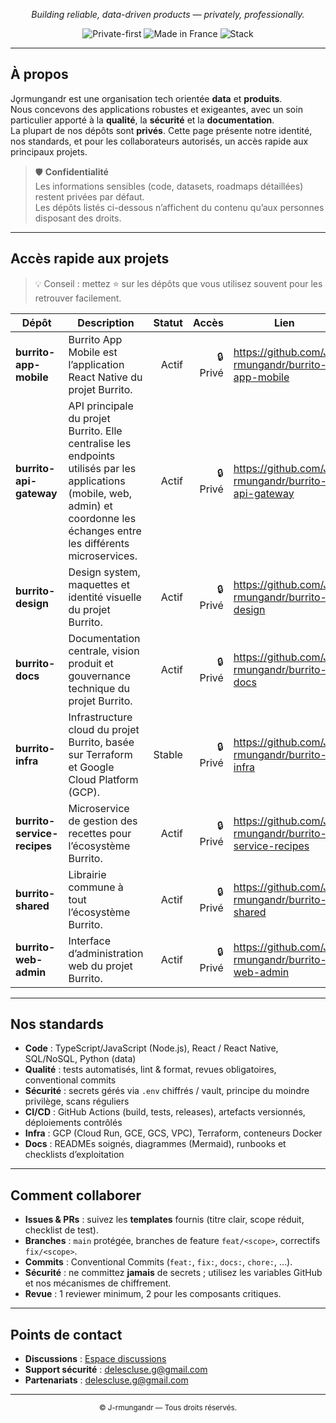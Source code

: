 <!-- .github/profile/README.md -->

<p align="center">
  <!-- <img src="https://github.com/J-rmungandr/.github/tree/main/profile/j-rmungandr.png" height="84" alt="J-rmungandr" />
  <h1 align="center">J-rmungandr</h1> -->
  <p align="center">
    <em>Building reliable, data-driven products — privately, professionally.</em>
  </p>
  <p align="center">
    <img alt="Private-first" src="https://img.shields.io/badge/Mode-Private--first-111827">
    <img alt="Made in France" src="https://img.shields.io/badge/Made%20in-France-0a84ff">
    <img alt="Stack" src="https://img.shields.io/badge/Stack-Node.js%20%7C%20React%2FReact%20Native%20%7C%20GCP-10b981">
  </p>
</p>

---

## À propos

Jǫrmungandr est une organisation tech orientée **data** et **produits**.  
Nous concevons des applications robustes et exigeantes, avec un soin particulier apporté à la **qualité**, la **sécurité** et la **documentation**.  
La plupart de nos dépôts sont **privés**. Cette page présente notre identité, nos standards, et pour les collaborateurs autorisés, un accès rapide aux principaux projets.

> 🛡️ **Confidentialité**  
> Les informations sensibles (code, datasets, roadmaps détaillées) restent privées par défaut.  
> Les dépôts listés ci-dessous n’affichent du contenu qu’aux personnes disposant des droits.

---

## Accès rapide aux projets

> 💡 Conseil : mettez ⭐ sur les dépôts que vous utilisez souvent pour les retrouver facilement.

| Dépôt | Description | Statut | Accès | Lien |
|---|---|---:|---:|---|
| **burrito-app-mobile** | Burrito App Mobile est l’application React Native du projet Burrito. | Actif | 🔒 Privé | https://github.com/J-rmungandr/burrito-app-mobile |
| **burrito-api-gateway** | API principale du projet Burrito. Elle centralise les endpoints utilisés par les applications (mobile, web, admin) et coordonne les échanges entre les différents microservices. | Actif | 🔒 Privé | https://github.com/J-rmungandr/burrito-api-gateway |
| **burrito-design** | Design system, maquettes et identité visuelle du projet Burrito. | Actif | 🔒 Privé | https://github.com/J-rmungandr/burrito-design |
| **burrito-docs** | Documentation centrale, vision produit et gouvernance technique du projet Burrito. | Actif | 🔒 Privé | https://github.com/J-rmungandr/burrito-docs |
| **burrito-infra** | Infrastructure cloud du projet Burrito, basée sur Terraform et Google Cloud Platform (GCP). | Stable | 🔒 Privé  | https://github.com/J-rmungandr/burrito-infra |
| **burrito-service-recipes** | Microservice de gestion des recettes pour l’écosystème Burrito. | Actif | 🔒 Privé | https://github.com/J-rmungandr/burrito-service-recipes |
| **burrito-shared** | Librairie commune à tout l’écosystème Burrito. | Actif | 🔒 Privé | https://github.com/J-rmungandr/burrito-shared |
| **burrito-web-admin** | Interface d’administration web du projet Burrito. | Actif | 🔒 Privé | https://github.com/J-rmungandr/burrito-web-admin |

---

## Nos standards

- **Code** : TypeScript/JavaScript (Node.js), React / React Native, SQL/NoSQL, Python (data)
- **Qualité** : tests automatisés, lint & format, revues obligatoires, conventional commits
- **Sécurité** : secrets gérés via `.env` chiffrés / vault, principe du moindre privilège, scans réguliers
- **CI/CD** : GitHub Actions (build, tests, releases), artefacts versionnés, déploiements contrôlés
- **Infra** : GCP (Cloud Run, GCE, GCS, VPC), Terraform, conteneurs Docker
- **Docs** : READMEs soignés, diagrammes (Mermaid), runbooks et checklists d’exploitation

---

## Comment collaborer

- **Issues & PRs** : suivez les **templates** fournis (titre clair, scope réduit, checklist de test).
- **Branches** : `main` protégée, branches de feature `feat/<scope>`, correctifs `fix/<scope>`.
- **Commits** : Conventional Commits (`feat:`, `fix:`, `docs:`, `chore:`, …).
- **Sécurité** : ne committez **jamais** de secrets ; utilisez les variables GitHub et nos mécanismes de chiffrement.
- **Revue** : 1 reviewer minimum, 2 pour les composants critiques.

---

## Points de contact

- **Discussions** : [Espace discussions](https://github.com/orgs/J-rmungandr/discussions)
- **Support sécurité** : delescluse.g@gmail.com
- **Partenariats** : delescluse.g@gmail.com

---

<p align="center">
  <sub>© J-rmungandr — Tous droits réservés.</sub>
</p>
